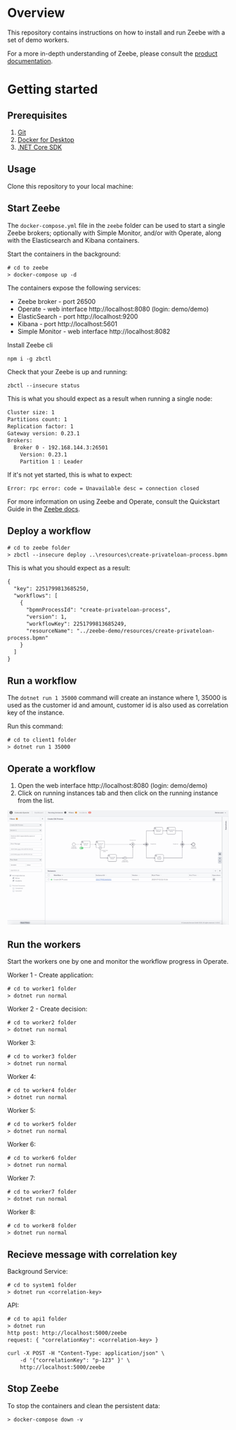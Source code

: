 # Overview

This repository contains instructions on how to install and run Zeebe with a set of demo workers.

For a more in-depth understanding of Zeebe, please consult the [product documentation](https://docs.camunda.io/docs/components/zeebe/zeebe-overview/).

# Getting started

## Prerequisites

1. [Git](https://git-scm.com/downloads)
1. [Docker for Desktop](https://www.docker.com/products/docker-desktop)
1. [.NET Core SDK](https://dotnet.microsoft.com/download)

## Usage

Clone this repository to your local machine:

## Start Zeebe

The `docker-compose.yml` file in the `zeebe` folder can be used to start a single Zeebe brokers; optionally with Simple Monitor, and/or with Operate, along with the Elasticsearch and Kibana containers.

Start the containers in the background:

```
# cd to zeebe
> docker-compose up -d
```

The containers expose the following services:

- Zeebe broker - port 26500
- Operate - web interface http://localhost:8080 (login: demo/demo)
- ElasticSearch - port http://localhost:9200
- Kibana - port http://localhost:5601
- Simple Monitor - web interface http://localhost:8082

Install Zeebe cli
```
npm i -g zbctl
```

Check that your Zeebe is up and running:

```
zbctl --insecure status
```

This is what you should expect as a result when running a single node:

```
Cluster size: 1
Partitions count: 1
Replication factor: 1
Gateway version: 0.23.1
Brokers:
  Broker 0 - 192.168.144.3:26501
    Version: 0.23.1
    Partition 1 : Leader
```

If it's not yet started, this is what to expect:

```
Error: rpc error: code = Unavailable desc = connection closed
```

For more information on using Zeebe and Operate, consult the Quickstart Guide in the [Zeebe docs](https://docs.camunda.io/docs/components/zeebe/zeebe-overview/).

## Deploy a workflow

```
# cd to zeebe folder
> zbctl --insecure deploy ..\resources\create-privateloan-process.bpmn
```

This is what you should expect as a result:

```
{
  "key": 2251799813685250,
  "workflows": [
    {
      "bpmnProcessId": "create-privateloan-process",
      "version": 1,
      "workflowKey": 2251799813685249,
      "resourceName": "../zeebe-demo/resources/create-privateloan-process.bpmn"
    }
  ]
}
```

## Run a workflow

The `dotnet run 1 35000` command will create an instance where 1, 35000 is used as the customer id and amount, customer id is also used as correlation key of the instance.

Run this command:

```
# cd to client1 folder
> dotnet run 1 35000
```

## Operate a workflow

1. Open the web interface http://localhost:8080 (login: demo/demo)
2. Click on running instances tab and then click on the running instance from the list.

![bild](/img/Operate.png)

## Run the workers

Start the workers one by one and monitor the workflow progress in Operate.

Worker 1 - Create application:

```
# cd to worker1 folder
> dotnet run normal
```

Worker 2 - Create decision:

```
# cd to worker2 folder
> dotnet run normal
```

Worker 3:

```
# cd to worker3 folder
> dotnet run normal
```

Worker 4:

```
# cd to worker4 folder
> dotnet run normal
```

Worker 5:

```
# cd to worker5 folder
> dotnet run normal
```

Worker 6:

```
# cd to worker6 folder
> dotnet run normal
```
Worker 7:

```
# cd to worker7 folder
> dotnet run normal
```
Worker 8:

```
# cd to worker8 folder
> dotnet run normal
```

## Recieve message with correlation key
Background Service:

```
# cd to system1 folder
> dotnet run <correlation-key>
```

API:

```
# cd to api1 folder
> dotnet run
http post: http://localhost:5000/zeebe
request: { "correlationKey": <correlation-key> }
```
```
curl -X POST -H "Content-Type: application/json" \
    -d '{"correlationKey": "p-123" }' \
    http://localhost:5000/zeebe
```

## Stop Zeebe

To stop the containers and clean the persistent data:

```
> docker-compose down -v
```

